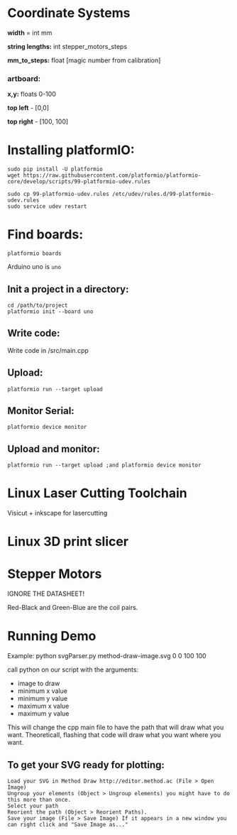 # Coordinate Systems
**width** = int mm

**string lengths:** int stepper_motors_steps

**mm_to_steps:** float [magic number from calibration]

### artboard:
**x,y:** floats 0-100

**top left** - [0,0]

**top right** - [100, 100]


# Installing platformIO:
```
sudo pip install -U platformio
wget https://raw.githubusercontent.com/platformio/platformio-core/develop/scripts/99-platformio-udev.rules

sudo cp 99-platformio-udev.rules /etc/udev/rules.d/99-platformio-udev.rules
sudo service udev restart
```

# Find boards:
```
platformio boards
```
Arduino uno is ```uno```

## Init a project in a directory:
```
cd /path/to/project
platformio init --board uno
```

## Write code:
Write code in /src/main.cpp

## Upload:
```
platformio run --target upload
```

## Monitor Serial:
```
platformio device monitor
```

## Upload and monitor:
```
platformio run --target upload ;and platformio device monitor
```


# Linux Laser Cutting Toolchain

Visicut + inkscape for lasercutting

# Linux 3D print slicer
<jared fill this in>


# Stepper Motors

IGNORE THE DATASHEET!

Red-Black and Green-Blue are the coil pairs.

# Running Demo

Example:
python svgParser.py method-draw-image.svg 0 0 100 100

call python on our script with the arguments:
* image to draw
* minimum x value
* minimum y value
* maximum x value
* maximum y value

This will change the cpp main file to have the path that will draw what you want. Theoreticall, flashing that code will draw what you want where you want.


## To get your SVG ready for plotting:
    Load your SVG in Method Draw http://editor.method.ac (File > Open Image)
    Ungroup your elements (Object > Ungroup elements) you might have to do this more than once.
    Select your path
    Reorient the path (Object > Reorient Paths).
    Save your image (File > Save Image) If it appears in a new window you can right click and "Save Image as..."

